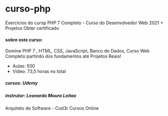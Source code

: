 # curso-php

Exercícios do cursp PHP 7 Completo - Curso do Desenvolvedor Web 2021 + Projetos Obter certificado

#### sobre este curso:
Domine PHP 7 , HTML, CSS, JavaScript, Banco de Dados, Curso Web Completo partindo dos fundamentos até Projetos Reais!
* Aulas: 500
* Vídeo: 73,5 horas no total

##### cursos: Udemy
##### instrutor: Leonardo Moura Leitao
Arquiteto de Software - Cod3r Cursos Online
